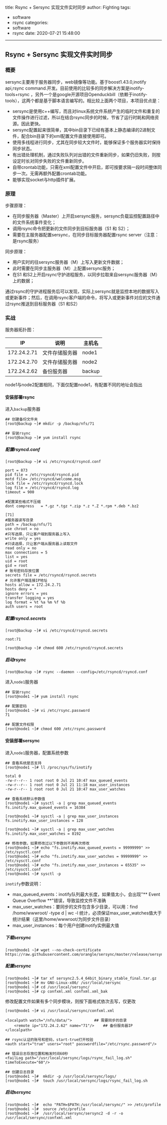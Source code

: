 title: Rsync + Sersync 实现文件实时同步
author: Fighting
tags:
  - software
  - rsync
categories:
  - software
  - rsync
date: 2020-07-21 15:48:00
---
## Rsync + Sersync 实现文件实时同步

### 概要

sersync主要用于服务器同步，web镜像等功能。基于boost1.43.0,inotify api,rsync command.开发。目前使用的比较多的同步解决方案是inotify-tools+rsync ，另外一个是google开源项目Openduckbill（依赖于inotify- tools），这两个都是基于脚本语言编写的。相比较上面两个项目，本项目优点是：



- sersync是使用c++编写，而且对linux系统文件系统产生的临时文件和重复的文件操作进行过滤，所以在结合rsync同步的时候，节省了运行时耗和网络资源。因此更快。
- sersync配置起来很简单，其中bin目录下已经有基本上静态编译的2进制文件，配合bin目录下的xml配置文件直接使用即可。
- 使用多线程进行同步，尤其在同步较大文件时，能够保证多个服务器实时保持同步状态。
- 有出错处理机制，通过失败队列对出错的文件重新同步，如果仍旧失败，则按设定时长对同步失败的文件重新同步。
- 自带crontab功能，只需在xml配置文件中开启，即可按要求隔一段时间整体同步一次。无需再额外配置crontab功能。
- 能够实现socket与http插件扩展。

<!--more-->


### 原理

步骤原理：

- 在同步服务器（Master）上开启sersync服务，sersync负载监控配置路径中的文件系统事件变化；
- 调用rsync命令把更新的文件同步到目标服务器（S1 和 S2）；
- 需要在主服务器配置sersync，在同步目标服务器配置rsync server（注意：是rsync服务）

同步原理：

- 用户实时的往sersync服务器（M）上写入更新文件数据；
- 此时需要在同步主服务器（M）上配置sersync服务；
- 在S1 和S2上开启rsync守护进程服务，以同步拉取来自sersync服务器（M）上的数据；



通过rsync的守护进程服务后可以发现，实际上sersync就是监控本地的数据写入或更新事件；然后，在调用rsync客户端的命令，将写入或更新事件对应的文件通过rsync推送到目标服务器（S1 和S2）



### 实战

服务器拓扑图：

| IP          | 说明           | 主机名 |
| ----------- | -------------- | ------ |
| 172.24.2.71 | 文件存储服务器 | node1  |
| 172.24.2.70 | 文件存储服务器 | node2  |
| 172.24.2.62 | 备份服务器     | backup |

node1与node2配置相同，下面仅配置node1，有配置不同的地址会指出



#### 安装部署rsync

进入`backup`服务器

```shell
## 创建备份文件夹
[root@backup ~]# mkdir -p /backup/nfs/71

## 安装rsync
[root@backup ~]# yum install rsync
```

##### 配置rsyncd.conf

```shell
[root@backup ~]# vi /etc/rsyncd/rsyncd.conf

port = 873
pid file = /etc/rsyncd/rsyncd.pid
motd file= /etc/rsyncd/welcome.msg
lock file = /etc/rsyncd/rsyncd.lock
log file = /etc/rsyncd/rsyncd.log
timeout = 900

#配置某些格式不压缩
dont compress   = *.gz *.tgz *.zip *.z *.Z *.rpm *.deb *.bz2

[71]
#服务器读写目录
path = /backup/nfs/71
use chroot = no
#只写选择，只让客户端到服务器上写入
write only = yes
#只读选择，只让客户端从服务器上读取文件
read only = no
max connections = 5
list = yes
uid = root
gid = root
# 账号密码存放位置
secrets file = /etc/rsyncd/rsyncd.secrets
# 允许客户端连接IP地址
hosts allow = 172.24.2.71
hosts deny = *
ignore errors = yes
transfer logging = yes
log format = %t %a %m %f %b
auth users = root
```

##### 配置rsyncd.secrets

```shell
[root@backup ~]# vi /etc/rsyncd/rsyncd.secrets

root:71

[root@backup ~]# chmod 600 /etc/rsyncd/rsyncd.secrets
```

##### 启动rsync

```shell
[root@backup ~]# rsync --daemon --config=/etc/rsyncd/rsyncd.conf
```

进入`node1`服务器

```shell
## 安装rsync
[root@node1 ~]# yum install rsync

## 配置密码
[root@node1 ~]# vi /etc/rsync.password
71

## 配置文件权限
[root@node1 ~]# chmod 600 /etc/rsync.password
```



#### 安装部署sersync

进入`node1`服务器，配置系统参数

```shell
## 查看系统是否支持
[root@node1 ~]# ll /proc/sys/fs/inotify

total 0
-rw-r--r-- 1 root root 0 Jul 21 10:47 max_queued_events
-rw-r--r-- 1 root root 0 Jul 21 11:18 max_user_instances
-rw-r--r-- 1 root root 0 Jul 21 10:47 max_user_watches

## 查看系统默认参数值
[root@node1 ~]# sysctl -a | grep max_queued_events
fs.inotify.max_queued_events = 16384

[root@node1 ~]# sysctl -a | grep max_user_instances
fs.inotify.max_user_instances = 128

[root@node1 ~]# sysctl -a | grep max_user_watches
fs.inotify.max_user_watches = 8192

## 修改参数，如果修改过以下参数则不用再次修改
[root@node1 ~]# echo "fs.inotify.max_queued_events = 99999999" >> /etc/sysctl.conf
[root@node1 ~]# echo "fs.inotify.max_user_watches = 99999999" >> /etc/sysctl.conf
[root@node1 ~]# echo "fs.inotify.max_user_instances = 65535" >> /etc/sysctl.conf
[root@node1 ~]# sysctl -p
```

`inotify`参数说明：

- max_queued_events：inotify队列最大长度，如果值太小，会出现"** Event Queue Overflow **"错误，导致监控文件不准确
- max_user_watches：要同步的文件包含多少目录，可以用：find /home/wwwroot/ -type d | wc -l 统计，必须保证max_user_watches值大于统计结果（这里/home/wwwroot/为同步文件目录）
- max_user_instances：每个用户创建inotify实例最大值

##### 下载sersync

```shell
[root@node1 ~]# wget --no-check-certificate https://raw.githubusercontent.com/orangle/sersync/master/release/sersync2.5.4_64bit_binary_stable_final.tar.gz
```

##### 配置sersync

```shell
[root@node1 ~]# tar xf sersync2.5.4_64bit_binary_stable_final.tar.gz 
[root@node1 ~]# mv GNU-Linux-x86/ /usr/local/sersync
[root@node1 ~]# cd /usr/local/sersync/
[root@node1 ~]# cp confxml.xml confxml.xml_bak
```

修改配置文件如果有多个同步模块，则按下面格式依次去写，仅更改

```shell
[root@node1 ~]# vi /usr/local/sersync/confxml.xml

<localpath watch="/nfs/data/">			## 需要同步的目录
	<remote ip="172.24.2.62" name="71"/>	## 备份服务器IP
</localpath>

## rsync认证的账号和密码，start-true打开校验
<auth start="true" users="root" passwordfile="/etc/rsync.password"/>  

## 错误日志存放位置和触发时间60秒
<failLog path="/usr/local/sersync/logs/rsync_fail_log.sh" timeToExecute="60"/>

## 创建日志目录
[root@node1 ~]#  mkdir -p /usr/local/sersync/logs/
[root@node1 ~]#  touch /usr/local/sersync/logs/rsync_fail_log.sh
```

##### 启动sersync

```shell
[root@node1 ~]#  echo "PATH=$PATH:/usr/local/sersync/" >> /etc/profile
[root@node1 ~]#  source /etc/profile
[root@node1 ~]#  /usr/local/sersync/sersync2 -d -r -o /usr/local/sersync/confxml.xml
```

